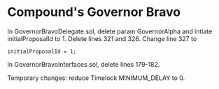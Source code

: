 # Compound's Governor Bravo

In GovernorBravoDelegate.sol, delete param GovernorAlpha and intiate initialProposalId to 1.
Delete lines 321 and 326.
Change line 327 to

```
initialProposalId = 1;
```

In GovernorBravoInterfaces.sol, delete lines 179-182.

Temporary changes: reduce Timelock MINIMUM_DELAY to 0.
